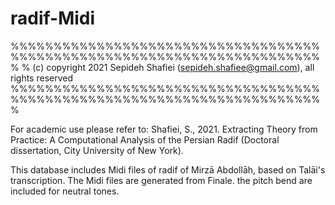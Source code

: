 # radif-Midi
%%%%%%%%%%%%%%%%%%%%%%%%%%%%%%%%%%%%%%%%%%%%%%%%%%%%%%%%%%%%%%%%%%%%%%%%%
% (c) copyright 2021 Sepideh Shafiei (sepideh.shafiee@gmail.com), all rights reserved
%%%%%%%%%%%%%%%%%%%%%%%%%%%%%%%%%%%%%%%%%%%%%%%%%%%%%%%%%%%%%%%%%%%%%%%%%

For academic use please refer to:
Shafiei, S., 2021. Extracting Theory from Practice: A Computational Analysis of the Persian Radif (Doctoral dissertation, City University of New York).

This database includes Midi files of radif of Mirzā Abdollāh, based on Talāi's transcription. The Midi files are generated from Finale. the pitch bend are included for neutral tones.
